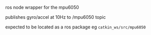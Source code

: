 ros node wrapper for the mpu6050

publishes gyro/accel at 10Hz to /mpu6050 topic

expected to be located as a ros package
eg `catkin_ws/src/mpu6050`
